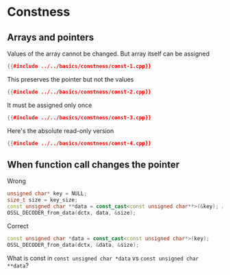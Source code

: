 # Constness

## Arrays and pointers

Values of the array cannot be changed. But array itself can be assigned

```cpp
{{#include ../../basics/constness/const-1.cpp}}
```

This preserves the pointer but not the values

```cpp
{{#include ../../basics/constness/const-2.cpp}}
```

It must be assigned only once

```cpp
{{#include ../../basics/constness/const-3.cpp}}
```

Here's the absolute read-only version

```cpp
{{#include ../../basics/constness/const-4.cpp}}
```


## When function call changes the pointer

Wrong

```cpp
unsigned char* key = NULL;
size_t size = key_size;
const unsigned char **data = const_cast<const unsigned char**>(&key); // data pointer will be changed
OSSL_DECODER_from_data(dctx, data, &size);

```

Correct

```cpp
const unsigned char *data = const_cast<const unsigned char*>(key);
OSSL_DECODER_from_data(dctx, &data, &size);
```

What is const in `const unsigned char *data` vs `const unsigned char **data`?

